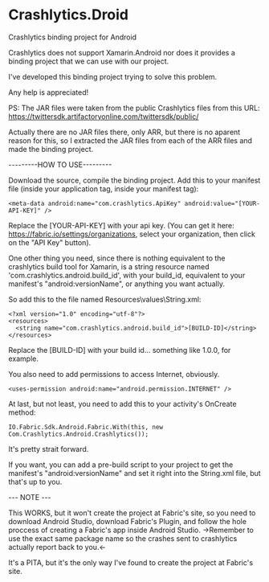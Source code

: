 # Crashlytics.Droid

Crashlytics binding project for Android

Crashlytics does not support Xamarin.Android nor does it provides a binding project that we can use with our project.

I've developed this binding project trying to solve this problem.

Any help is appreciated!

PS:
The JAR files were taken from the public Crashlytics files from this URL:
https://twittersdk.artifactoryonline.com/twittersdk/public/

Actually there are no JAR files there, only ARR, but there is no aparent reason for this, so I extracted the JAR files from each of the ARR files and made the binding project.

---------HOW TO USE---------

Download the source, compile the binding project.
Add this to your manifest file (inside your application tag, inside your manifest tag):

	<meta-data android:name="com.crashlytics.ApiKey" android:value="[YOUR-API-KEY]" />


Replace the [YOUR-API-KEY] with your api key. (You can get it here: https://fabric.io/settings/organizations, select your organization, then click on the "API Key" button).

One other thing you need, since there is nothing equivalent to the crashlytics build tool for Xamarin, is a string resource named 'com.crashlytics.android.build_id', with your build_id, equivalent to your manifest's "android:versionName", or anything you want actually.

So add this to the file named Resources\values\String.xml:

	<?xml version="1.0" encoding="utf-8"?>
	<resources>
	  <string name="com.crashlytics.android.build_id">[BUILD-ID]</string>
	</resources>


Replace the [BUILD-ID] with your build id... something like 1.0.0, for example.

You also need to add permissions to access Internet, obviously.

	<uses-permission android:name="android.permission.INTERNET" />


At last, but not least, you need to add this to your activity's OnCreate method:

	IO.Fabric.Sdk.Android.Fabric.With(this, new Com.Crashlytics.Android.Crashlytics());


It's pretty strait forward.

If you want, you can add a pre-build script to your project to get the manifest's "android:versionName" and set it right into the String.xml file, but that's up to you.

--- NOTE ---

This WORKS, but it won't create the project at Fabric's site, so you need to download Android Studio, download Fabric's Plugin, and follow the hole proccess of creating a Fabric's app inside Android Studio. ->Remember to use the exact same package name so the crashes sent to crashlytics actually report back to you.<-

It's a PITA, but it's the only way I've found to create the project at Fabric's site.
